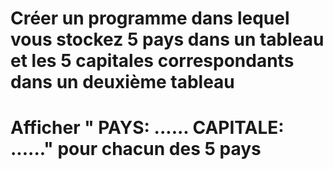 # Créer un programme dans lequel vous stockez  5  pays dans un tableau et les  5 capitales correspondants dans un deuxième tableau

# Afficher " PAYS: ......  CAPITALE: ......" pour chacun  des 5 pays

